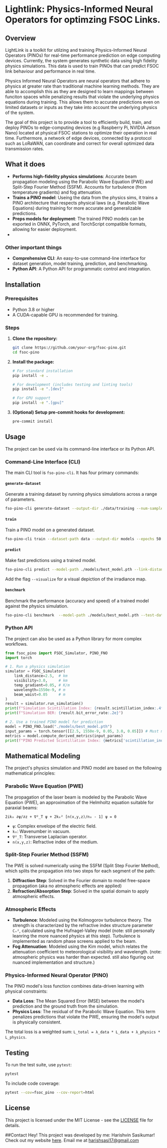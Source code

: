 # Lightlink: Physics-Informed Neural Operators for optimzing FSOC Links.

## Overview

LightLink is a toolkit for utilzing and training Physics-Informed Neural Operators (PINOs) for real-time performance prediction on edge computing devices. Currently, the system generates synthetic data using high fidelity physics simulations. This data is used to train PINOs that can predict FSOC link behaviour and performance in real time.

Physics Informed Neural Operators are neural operators that adhere to physics at greater rate than traditional machine learning methods. They are able to accomplish this as they are designed to learn mappings between funciton spaces while penalizing results that violate the underlying physics equations during training. This allows them to accurate predictions even on limited datasets or inputs as they take into account the underlying physics of the system.

The goal of this project is to provide a tool to efficiently build, train, and deploy PINOs to edge-computing devices (e.g Raspberry Pi, NVIDIA Jetson Nano) located at physical FSOC stations to optimize their operation in real time. Furthermore, a network of edge devices, connected by a protocol such as LoRaWAN, can coordinate and correct for overall optimized data transmission rates. 

## What it does

- **Performs high-fidelity physics simulations**: Accurate beam propagation modeling using the Parabolic Wave Equation (PWE) and Split-Step Fourier Method (SSFM).  Accounts for turbulence (from temperature           gradients) and fog attenuation.
- **Trains a PINO model**: Useing the data from the physics sims, it trains a PINO architecture that respects physical laws (e.g. Parabolic Wave Equations) during training for more accurate and generalizable         predictions.
- **Preps models for deployment**: The trained PINO models can be exported in ONNX, PyTorch, and TorchScript compatible formats, allowing for easier deployment.
- 
### Other important things

- **Comprehensive CLI**: An easy-to-use command-line interface for dataset generation, model training, prediction, and benchmarking.
- **Python API**: A Python API for programmatic control and integration.

## Installation

### Prerequisites
- Python 3.8 or higher
- A CUDA-capable GPU is recommended for training.

### Steps
1.  **Clone the repository:**
    ```bash
    git clone https://github.com/your-org/fsoc-pino.git
    cd fsoc-pino
    ```
2.  **Install the package:**
    ```bash
    # For standard installation
    pip install -e .

    # For development (includes testing and linting tools)
    pip install -e ".[dev]"

    # For GPU support
    pip install -e ".[gpu]"
    ```
3.  **(Optional) Setup pre-commit hooks for development:**
    ```bash
    pre-commit install
    ```

## Usage

The project can be used via its command-line interface or its Python API.

### Command-Line Interface (CLI)

The main CLI tool is `fso-pino-cli`. It has four primary commands:

#### `generate-dataset`
Generate a training dataset by running physics simulations across a range of parameters.
```bash
fso-pino-cli generate-dataset --output-dir ./data/training --num-samples 100 --grid-size 64 --link-distance-range 1.0 5.0 --visibility-range 0.5 10.0 --temp-gradient-range 0.01 0.2 --beam-waist-range 0.02 0.10 --wavelength-range 850e-9 1550e-9 --parallel-jobs 4

```

#### `train`
Train a PINO model on a generated dataset.
```bash
fso-pino-cli train --dataset-path data --output-dir models --epochs 50 --learning-rate 1e-3 --physics-loss-weight 0.1
```

#### `predict`
Make fast predictions using a trained model.
```bash
fso-pino-cli predict --model-path ./models/best_model.pth --link-distance 2.5 --visibility 3.0 --temp-gradient 0.05 --beam-waist 0.05 --wavelength 1550e-9 --pressure-hpa 1013.25 --temperature-celsius 15.0 --humidity 0.5 --altitude-tx-m 10.0 --altitude-rx-m 10.0 --compute-metrics
```
Add the flag `--visualize` for a visual depiction of the irradiance map.

#### `benchmark`
Benchmark the performance (accuracy and speed) of a trained model against the physics simulation.
```bash
fso-pino-cli benchmark  --model-path ./models/best_model.pth --test-dataset ./data/test --output-dir ./benchmarks
```

### Python API

The project can also be used as a Python library for more complex workflows.

```python
from fsoc_pino import FSOC_Simulator, PINO_FNO
import torch

# 1. Run a physics simulation
simulator = FSOC_Simulator(
    link_distance=2.5,  # km
    visibility=3.0,     # km
    temp_gradient=0.05, # K/m
    wavelength=1550e-9, # m
    beam_waist=0.05     # m
)
result = simulator.run_simulation()
print(f"Simulation Scintillation Index: {result.scintillation_index:.4f}")
print(f"Simulation BER: {result.bit_error_rate:.2e}")

# 2. Use a trained PINO model for prediction
model = PINO_FNO.load("./models/best_model.pth")
input_params = torch.tensor([[2.5, 1550e-9, 0.05, 3.0, 0.05]]) # Must match training order
metrics = model.compute_derived_metrics(input_params)
print(f"PINO Predicted Scintillation Index: {metrics['scintillation_index'].item():.4f}")
```

## Mathematical Modeling

The project's physics simulation and PINO model are based on the following mathematical principles:

### Parabolic Wave Equation (PWE)
The propagation of the laser beam is modeled by the Parabolic Wave Equation (PWE), an approximation of the Helmholtz equation suitable for paraxial beams:
```
2ik₀ ∂ψ/∂z + ∇²_T ψ + 2k₀² [n(x,y,z)/n₀ - 1] ψ = 0
```
- `ψ`: Complex envelope of the electric field.
- `k₀`: Wavenumber in vacuum.
- `∇²_T`: Transverse Laplacian operator.
- `n(x,y,z)`: Refractive index of the medium.

### Split-Step Fourier Method (SSFM)
The PWE is solved numerically using the SSFM (Split Step Fourier Method), which splits the propagation into two steps for each segment of the path:
1.  **Diffraction Step**: Solved in the Fourier domain to model free-space propagation (aka no atmospheric effects are applied)
2.  **Refraction/Absorption Step**: Solved in the spatial domain to apply atmospheric effects.

### Atmospheric Effects
- **Turbulence**: Modeled using the Kolmogorov turbulence theory. The strength is characterized by the refractive index structure parameter `Cₙ²`, calculated using the Hufnagel-Valley model (note: still personally leanring the more nuanced physics at this step). Turbulence is implemented as random phase screens applied to the beam.
- **Fog Attenuation**: Modeled using the Kim model, which relates the attenuation coefficient to meteorological visibility and wavelength. (note: atmospheric physics was harder than expected. still also figuring out nuanced implementation and structure.)

### Physics-Informed Neural Operator (PINO)
The PINO model's loss function combines data-driven learning with physical constraints:
- **Data Loss**: The Mean Squared Error (MSE) between the model's prediction and the ground truth from the simulation.
- **Physics Loss**: The residual of the Parabolic Wave Equation. This term penalizes predictions that violate the PWE, ensuring the model's output is physically consistent.

The total loss is a weighted sum: `L_total = λ_data * L_data + λ_physics * L_physics`.

## Testing

To run the test suite, use `pytest`:
```bash
pytest
```
To include code coverage:
```bash
pytest --cov=fsoc_pino --cov-report=html
```

## License
This project is licensed under the MIT License - see the [LICENSE](LICENSE) file for details.

##Contact
Hey! This project was developed by me: Harishvin Sasikumar! Check out my website [here](https://harishvin.framer.website).
Email me at [harishsasi17@gmail.com](mailto:harishsasi17@gmail.com)
